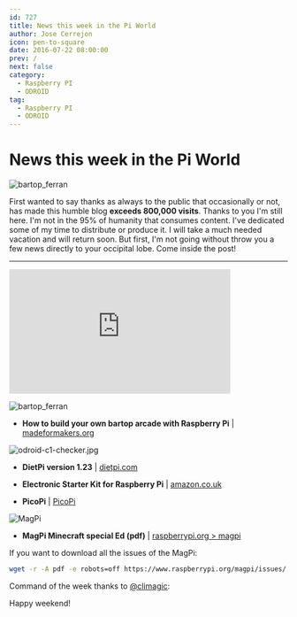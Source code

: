 ```yaml
---
id: 727
title: News this week in the Pi World
author: Jose Cerrejon
icon: pen-to-square
date: 2016-07-22 08:00:00
prev: /
next: false
category:
  - Raspberry PI
  - ODROID
tag:
  - Raspberry PI
  - ODROID
---
```


# News this week in the Pi World

![bartop_ferran](/images/2016/07/bartopferran.jpg)

First wanted to say thanks as always to the public that occasionally or not, has made this humble blog **exceeds 800,000 visits**. Thanks to you I'm still here. I'm not in the 95% of humanity that consumes content. I've dedicated some of my time to distribute or produce it. I will take a much needed vacation and will return soon. But first, I'm not going without throw you a few news directly to your occipital lobe. Come inside the post!

- - -
<iframe width="400" height="225" src="https://www.youtube.com/embed/NCth5oqSYBk?rel=0&amp;showinfo=0" frameborder="0" allowfullscreen></iframe>

![bartop_ferran](/images/2016/07/bartopferran.jpg)

* **How to build your own bartop arcade with Raspberry Pi** | [madeformakers.org](http://madeformakers.org/2016/07/18/build-bartop-arcade-raspberry-pi/)

![odroid-c1-checker.jpg](/images/2016/07/odroid-c1-checker.jpg)

* **DietPi version 1.23** | [dietpi.com](http://dietpi.com/phpbb/viewtopic.php?f=10&t=542#p2351)

* **Electronic Starter Kit for Raspberry Pi** | [amazon.co.uk](https://www.amazon.co.uk/Electronic-Starter-Kit-Raspberry-Pi/dp/B00IT6AYJO/)

* **PicoPi** | [PicoPi](http://guillermoamaral.com/read/picopi/)

![MagPi](/images/2016/07/magpi_minecraft.png)

* **MagPi Minecraft special Ed (pdf)** | [raspberrypi.org > magpi](https://www.raspberrypi.org/magpi/issues/essentials-minecraft-v1/)

If you want to download all the issues of the MagPi:

```bash
wget -r -A pdf -e robots=off https://www.raspberrypi.org/magpi/issues/
```

Command of the week thanks to [@climagic](https://twitter.com/climagic/):




Happy weekend!